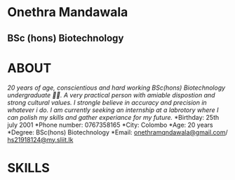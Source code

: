 # Onethra Mandawala
## BSc (hons) Biotechnology
# **ABOUT**
*20 years of age, conscientious and hard working BSc(hons) Biotechnology undergraduate 👩‍🎓. A very practical person with amiable dispostion and strong cultural values. I strongle believe in accuracy and precision in whatever i do. I am currently seeking an internship at a labrotory where I can polish my skills and gather experiance for my future.*
*Birthday: 25th july 2001
*Phone number: 0767358165
*City: Colombo
*Age: 20 years
*Degree: BSc(hons) Biotechnology
*Email: onethramqndawala@gmail.com/ hs21918124@my.sliit.lk

# **SKILLS**
